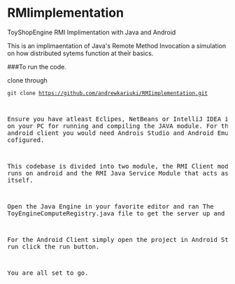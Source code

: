 # RMIimplementation
ToyShopEngine RMI Implimentation with Java and Android

This is an implimaentation of Java's Remote Method Invocation a simulation on how distributed sytems function at their basics.

###To run the code.

clone through <pre><code>git clone https://github.com/andrewkariuki/RMIimplementation.git</code></p>

Ensure you have atleast Eclipes, NetBeans or IntelliJ IDEA installed on your PC for running and compiling the JAVA module. For the the android client you would need Androis Studio and Android Emulator cofigured.

This codebase is divided into two module, the RMI Client module that runs on android and the RMI Java Service Module that acts as the engine itself.

Open the Java Engine in your favorite editor and ran The ToyEngineComputeRegistry.java file to get the server up and running.

For the Android Client simply open the project in Android Studion and run click the run button.

You are all set to go.
